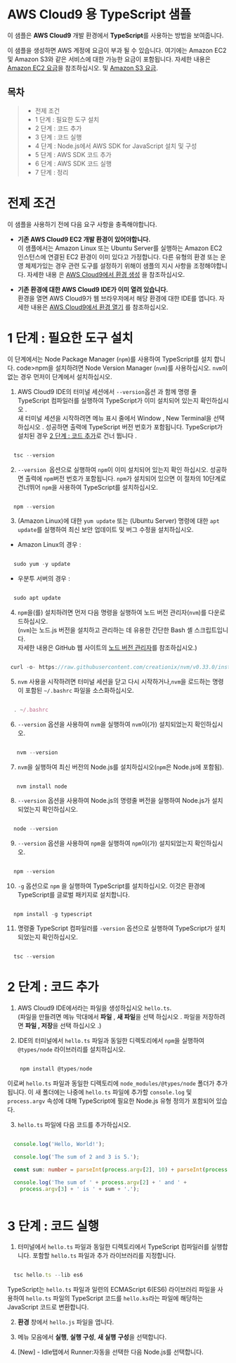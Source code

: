 # AWS Cloud9 용 TypeScript 샘플

이 샘플은 **AWS Cloud9** 개발 환경에서 **TypeScript**를 사용하는 방법을 보여줍니다.

이 샘플을 생성하면 AWS 계정에 요금이 부과 될 수 있습니다. 여기에는 Amazon EC2 및 Amazon S3와 같은 서비스에 대한 가능한 요금이 포함됩니다. 
자세한 내용은 [Amazon EC2 요금](https://aws.amazon.com/ko/ec2/pricing/)을 참조하십시오. 및 [Amazon S3 요금](https://aws.amazon.com/ko/s3/pricing/).

## 목차
> * 전제 조건
> * 1 단계 : 필요한 도구 설치
> * 2 단계 : 코드 추가
> * 3 단계 : 코드 실행
> * 4 단계 : Node.js에서 AWS SDK for JavaScript 설치 및 구성
> * 5 단계 : AWS SDK 코드 추가
> * 6 단계 : AWS SDK 코드 실행
> * 7 단계 : 정리

# 전제 조건
이 샘플을 사용하기 전에 다음 요구 사항을 충족해야합니다.

* **기존 AWS Cloud9 EC2 개발 환경이 있어야합니다.** <br />
이 샘플에서는 Amazon Linux 또는 Ubuntu Server를 실행하는 Amazon EC2 인스턴스에 연결된 EC2 환경이 이미 있다고 가정합니다. 
다른 유형의 환경 또는 운영 체제가있는 경우 관련 도구를 설정하기 위해이 샘플의 지시 사항을 조정해야합니다.
자세한 내용 은 [AWS Cloud9에서 환경 생성](https://docs.aws.amazon.com/cloud9/latest/user-guide/create-environment.html) 을 참조하십시오.

* **기존 환경에 대한 AWS Cloud9 IDE가 이미 열려 있습니다.** <br />
환경을 열면 AWS Cloud9가 웹 브라우저에서 해당 환경에 대한 IDE를 엽니다. 
자세한 내용은 [AWS Cloud9에서 환경 열기](https://docs.aws.amazon.com/cloud9/latest/user-guide/open-environment.html) 를 참조하십시오.

# 1 단계 : 필요한 도구 설치

이 단계에서는 Node Package Manager (<code>npm</code>)를 사용하여 TypeScript를 설치 합니다. 
code>npm</code>을 설치하려면 Node Version Manager (<code>nvm</code>)를 사용하십시오. 
<code>nvm</code>이없는 경우 먼저이 단계에서 설치하십시오.

  1. AWS Cloud9 IDE의 터미널 세션에서 <code>--version</code>옵션 과 함께 명령 줄 TypeScript 컴파일러를 실행하여 TypeScript가 이미 설치되어 있는지 확인하십시오 . <br />
  새 터미널 세션을 시작하려면 메뉴 표시 줄에서 Window , New Terminal을 선택하십시오 . 성공하면 출력에 TypeScript 버전 번호가 포함됩니다. TypeScript가 설치된 경우 [2 단계 : 코드 추가](https://docs.aws.amazon.com/cloud9/latest/user-guide/sample-typescript.html#sample-typescript-code)로 건너 뜁니다 . 

  ```typescript

    tsc --version

  ```

  2. <code>--version </code>옵션으로 실행하여 <code>npm</code>이 이미 설치되어 있는지 확인 하십시오. 
  성공하면 출력에 <code>npm</code>버전 번호가 포함됩니다. 
  <code>npm</code>가 설치되어 있으면 이 절차의 10단계로 건너뛰어 <code>npm</code>을 사용하여 TypeScript를 설치하십시오.

  ```typescript

    npm --version

  ```
  
  3. (Amazon Linux)에 대한 <code>yum update</code> 또는 (Ubuntu Server) 명령에 대한 <code>apt update</code>를 실행하여 최신 보안 업데이트 및 버그 수정을 설치하십시오.

*  Amazon Linux의 경우 :
  ```typescript

    sudo yum -y update

  ```
*  우분투 서버의 경우 :
  ```typescript

    sudo apt update

  ```
  
  4. <code>npm</code>을(를) 설치하려면 먼저 다음 명령을 실행하여 노드 버전 관리자(<code>nvm</code>)를 다운로드하십시오. <br />
     (<code>nvm</code>)는 노드.js 버전을 설치하고 관리하는 데 유용한 간단한 Bash 셸 스크립트입니다. <br />
     자세한 내용은 GitHub 웹 사이트의 [노드 버전 관리자](https://github.com/nvm-sh/nvm/blob/master/README.md)를 참조하십시오.)
  ```typescript

   curl -o- https://raw.githubusercontent.com/creationix/nvm/v0.33.0/install.sh | bash

  ```

  5. <code>nvm</code> 사용을 시작하려면 터미널 세션을 닫고 다시 시작하거나,<code>nvm</code>을 로드하는 명령이 포함된 <code>~/.bashrc</code> 파일을 소스화하십시오.
  ```typescript

    . ~/.bashrc

  ```

  6. <code>--version</code> 옵션을 사용하여 <code>nvm</code>을 실행하여 <code>nvm</code>이(가) 설치되었는지 확인하십시오.
  ```typescript

     nvm --version

   ```
  
  7. <code>nvm</code>을 실행하여 최신 버전의 Node.js를 설치하십시오(<code>npm</code>은 Node.js에 포함됨).
  ```typescriptz

     nvm install node

   ```
  
  8. <code>--version</code> 옵션을 사용하여 Node.js의 명령줄 버전을 실행하여 Node.js가 설치되었는지 확인하십시오.
  
   ```typescript

     node --version

   ```
  
  9. <code>--version</code> 옵션을 사용하여 <code>npm</code>을 실행하여 <code>npm</code>이(가) 설치되었는지 확인하십시오.
  
   ```typescript

     npm --version

   ```
     
  10. <code>-g</code> 옵션으로 <code>npm</code> 을 실행하여 TypeScript를 설치하십시오. 
  이것은 환경에 TypeScript를 글로벌 패키지로 설치합니다.
   ```typescript

     npm install -g typescript

   ```
    
  11. 명령줄 TypeScript 컴파일러를 <code>-version</code> 옵션으로 실행하여 TypeScript가 설치되었는지 확인하십시오.
    
  ```typescript

    tsc --version

  ```  
  
# 2 단계 : 코드 추가

  1. AWS Cloud9 IDE에서라는 파일을 생성하십시오 <code>hello.ts</code>. <br />
  (파일을 만들려면 메뉴 막대에서 **파일** , **새 파일**을 선택 하십시오 . 파일을 저장하려면 **파일 , 저장**을 선택 하십시오 .)
  
  2. IDE의 터미널에서 <code>hello.ts</code> 파일과 동일한 디렉토리에서 <code>npm</code>을 실행하여 <code>@types/node</code> 라이브러리를 설치하십시오.
```typescript

    npm install @types/node

```  

  이로써 <code>hello.ts</code> 파일과 동일한 디렉토리에 <code>node_modules/@types/node</code> 폴더가 추가됩니다.
  이 새 폴더에는 나중에 <code>hello.ts</code> 파일에 추가할 <code>console.log</code> 및 <code>process.argv</code> 속성에 대해 TypeScript에 필요한 Node.js 유형 정의가 포함되어 있습다.
  
  3. <code>hello.ts</code> 파일에 다음 코드를 추가하십시오.
  ```typescript

    console.log('Hello, World!');

    console.log('The sum of 2 and 3 is 5.');

    const sum: number = parseInt(process.argv[2], 10) + parseInt(process.argv[3], 10);

    console.log('The sum of ' + process.argv[2] + ' and ' +
      process.argv[3] + ' is ' + sum + '.');
      
  ```  
  
# 3 단계 : 코드 실행

  1. 터미널에서 <code>hello.ts</code> 파일과 동일한 디렉토리에서 TypeScript 컴파일러를 실행합니다. 
  포함할 <code>hello.ts</code> 파일과 추가 라이브러리를 지정합니다.
      
  ```typescript

    tsc hello.ts --lib es6

  ```  
  TypeScript는 <code>hello.ts</code> 파일과 일련의 ECMAScript 6(ES6) 라이브러리 파일을 사용하여 <code>hello.ts</code> 파일의 TypeScript 코드를 <code>hello.ks</code>라는 파일에 해당하는 JavaScript 코드로 변환합니다.
  
  2. **환경** 창에서 <code>hello.js</code> 파일을 엽니다.
  
  3. 메뉴 모음에서 **실행**, **실행 구성**, **새 실행** **구성**을 선택합니다.
  
  4. [New] - Idle탭에서 Runner:자동을 선택한 다음 Node.js를 선택합니다.
  
  
  
  
  
  
  
  
